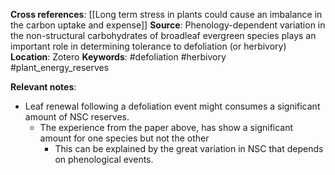 
**Cross references**: [[Long term stress in plants could cause an imbalance in the carbon uptake and expense]]
**Source**: Phenology-dependent variation in the non-structural carbohydrates of broadleaf evergreen species plays an important role in determining tolerance to defoliation (or herbivory)
**Location**: Zotero
**Keywords**: #defoliation #herbivory #plant_energy_reserves

**Relevant notes**:
- Leaf renewal following a defoliation event might consumes a significant amount of NSC reserves.
	- The experience from the paper above, has show a significant amount for one species but not the other
		- This can be explained by the great variation in NSC that depends on phenological events. 